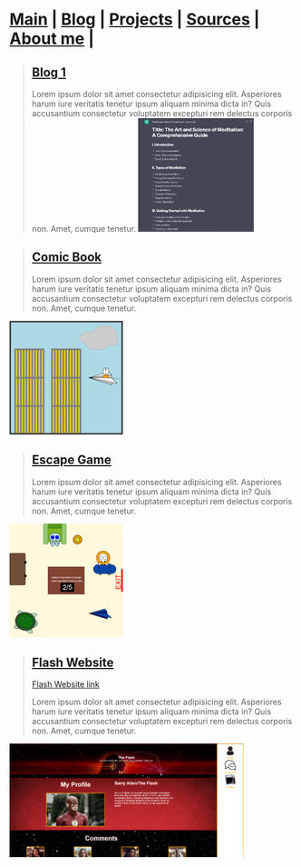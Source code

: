 # [Main](index.md)  |  [Blog]()  | [Projects]() | [Sources]() | [About me]() |

>## [**Blog 1**](blog1.md)
>Lorem ipsum dolor sit amet consectetur adipisicing elit. Asperiores harum iure veritatis tenetur ipsum aliquam minima dicta in? Quis accusantium consectetur voluptatem excepturi rem delectus corporis non. Amet, cumque tenetur.
><img src="images/../../images/ChatGpt.webp" height="200px">

>## [**Comic Book**](project1.md)
>Lorem ipsum dolor sit amet consectetur adipisicing elit. Asperiores harum iure veritatis tenetur ipsum aliquam minima dicta in? Quis accusantium consectetur voluptatem excepturi rem delectus corporis non. Amet, cumque tenetur.

<img src="images/../../images/ComicBook4.png" height="200px">

>## [**Escape Game**](project2.md)
>Lorem ipsum dolor sit amet consectetur adipisicing elit. Asperiores harum iure veritatis tenetur ipsum aliquam minima dicta in? Quis accusantium consectetur voluptatem excepturi rem delectus corporis non. Amet, cumque tenetur.
<img src="images/../../images/EscapeGame.png" height="200px">

>## [**Flash Website**](project3.md)
>[Flash Website link](https://www.google.be/?hl=nl)
>
>Lorem ipsum dolor sit amet consectetur adipisicing elit. Asperiores harum iure veritatis tenetur ipsum aliquam minima dicta in? Quis accusantium consectetur voluptatem excepturi rem delectus corporis non. Amet, cumque tenetur.
<img src="images/../../images/FlashWebsite.png" height="200px">

